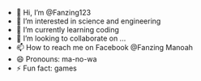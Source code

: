- 👋 Hi, I’m @Fanzing123
- 👀 I’m interested in science and engineering 
- 🌱 I’m currently learning coding 
- 💞️ I’m looking to collaborate on ...
- 📫 How to reach me on Facebook @Fanzing Manoah 
- 😄 Pronouns: ma-no-wa
- ⚡ Fun fact: games 

<!---
Fanzing123/Fanzing123 is a ✨ special ✨ repository because its `README.md` (this file) appears on your GitHub profile.
You can click the Preview link to take a look at your changes.
--->
